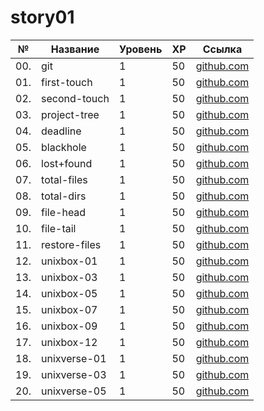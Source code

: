 # story01

| №   | Название      | Уровень |XP | Ссылка                        |
| --- | ------------- | ------- |-- | ----------------------------- |
| 00. | git           | 1       |50 | [github.com](./git)           |
| 01. | first-touch   | 1       |50 | [github.com](./first-touch)   |
| 02. | second-touch  | 1       |50 | [github.com](./second-touch)  |
| 03. | project-tree  | 1       |50 | [github.com](./project-tree)  |
| 04. | deadline      | 1       |50 | [github.com](./deadline)      |
| 05. | blackhole     | 1       |50 | [github.com](./blackhole)     |
| 06. | lost+found    | 1       |50 | [github.com](./lost+found)    |
| 07. | total-files   | 1       |50 | [github.com](./total-files)   |
| 08. | total-dirs    | 1       |50 | [github.com](./total-dirs)    |
| 09. | file-head     | 1       |50 | [github.com](./file-head)     |
| 10. | file-tail     | 1       |50 | [github.com](./file-tail)     |
| 11. | restore-files | 1       |50 | [github.com](./restore-files) |
| 12. | unixbox-01    | 1       |50 | [github.com](./unixbox-01)    |
| 13. | unixbox-03    | 1       |50 | [github.com](./unixbox-03)    |
| 14. | unixbox-05    | 1       |50 | [github.com](./unixbox-05)    |
| 15. | unixbox-07    | 1       |50 | [github.com](./unixbox-07)    |
| 16. | unixbox-09    | 1       |50 | [github.com](./unixbox-09)    |
| 17. | unixbox-12    | 1       |50 | [github.com](./unixbox-12)    |
| 18. | unixverse-01  | 1       |50 | [github.com](./unixverse-01)  |
| 19. | unixverse-03  | 1       |50 | [github.com](./unixverse-03)  |
| 20. | unixverse-05  | 1       |50 | [github.com](./unixverse-05)  |

<!-- | 11. | replace-log   | [github.com](./replace-log)   | -->
<!-- | 13. | needles       | [github.com](./needles)       | -->
<!-- | 15. | unixbox-02    | [github.com](./unixbox-02)    | -->
<!-- | 17. | unixbox-04    | [github.com](./unixbox-04)    | -->
<!-- | 19. | unixbox-06    | [github.com](./unixbox-06)    | -->
<!-- | 21. | unixbox-08    | [github.com](./unixbox-08)    | -->
<!-- | 22. | unixverse-07  | [github.com](./unixverse-07)  | -->
<!-- | 23. | unixbox-10    | [github.com](./unixbox-10)    | -->
<!-- | 24. | unixverse-09  | [github.com](./unixverse-09)  | -->
<!-- | 25. | unixbox-13    | [github.com](./unixbox-13)    | -->
<!-- | 29. | unixverse-04  | [github.com](./unixverse-04)  | -->
<!-- | 31. | unixverse-06  | [github.com](./unixverse-06)  | -->
<!-- | 33. | unixverse-08  | [github.com](./unixverse-08)  | -->
<!-- | 35. | unixverse-10  | [github.com](./unixverse-10)  | -->

